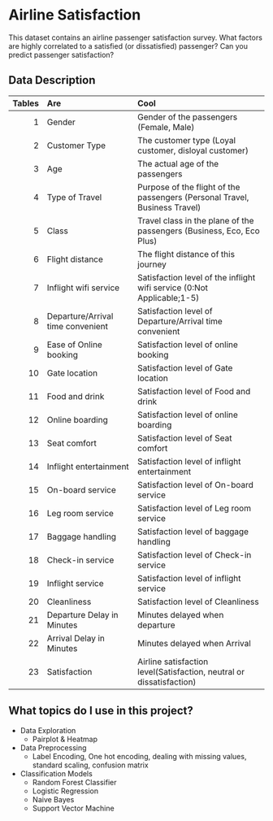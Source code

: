 # Airline Satisfaction
This dataset contains an airline passenger satisfaction survey. What factors are highly correlated to a satisfied (or dissatisfied) passenger? Can you predict passenger satisfaction?

## Data Description
| Tables        | Are           | Cool  |
| -------------: |:-------------| :-----|
| 1     | Gender | Gender of the passengers (Female, Male) |
| 2      | Customer Type      |  The customer type (Loyal customer, disloyal customer) |
| 3 |Age | The actual age of the passengers|
| 4| Type of Travel | Purpose of the flight of the passengers (Personal Travel, Business Travel)|
| 5|Class | Travel class in the plane of the passengers (Business, Eco, Eco Plus) |
| 6|Flight distance | The flight distance of this journey |
| 7|Inflight wifi service | Satisfaction level of the inflight wifi service (0:Not Applicable;1-5) |
| 8|Departure/Arrival time convenient | Satisfaction level of Departure/Arrival time convenient |
| 9|Ease of Online booking | Satisfaction level of online booking |
| 10|Gate location | Satisfaction level of Gate location |
| 11|Food and drink | Satisfaction level of Food and drink | 
| 12|Online boarding | Satisfaction level of online boarding |
| 13|Seat comfort | Satisfaction level of Seat comfort |
| 14|Inflight entertainment | Satisfaction level of inflight entertainment |
| 15|On-board service | Satisfaction level of On-board service |
| 16|Leg room service |Satisfaction level of Leg room service |
| 17|Baggage handling | Satisfaction level of baggage handling |
| 18|Check-in service | Satisfaction level of Check-in service |
| 19|Inflight service | Satisfaction level of inflight service |
| 20|Cleanliness | Satisfaction level of Cleanliness |
| 21|Departure Delay in Minutes | Minutes delayed when departure |
| 22|Arrival Delay in Minutes | Minutes delayed when Arrival |
| 23|Satisfaction | Airline satisfaction level(Satisfaction, neutral or dissatisfaction) |

## What topics do I use in this project?
- Data Exploration
  - Pairplot & Heatmap
- Data Preprocessing
  - Label Encoding, One hot encoding, dealing with missing values, standard scaling, confusion matrix
- Classification Models
  -  Random Forest Classifier
  -  Logistic Regression
  -  Naive Bayes
  -  Support Vector Machine
